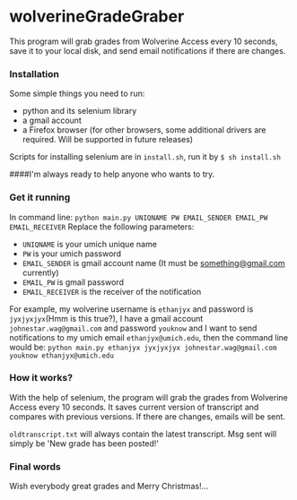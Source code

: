 wolverineGradeGraber
====================

This program will grab grades from Wolverine Access every 10 seconds, save it to your local disk, and send email notifications if there are changes.

### Installation
Some simple things you need to run: 
* python and its selenium library
* a gmail account
* a Firefox browser (for other browsers, some additional drivers are required. Will be supported in future releases)

Scripts for installing selenium are in `install.sh`, run it by `$ sh install.sh`

####I'm always ready to help anyone who wants to try.

### Get it running

In command line: `python main.py UNIQNAME PW EMAIL_SENDER EMAIL_PW EMAIL_RECEIVER`
Replace the following parameters:
* `UNIQNAME` is your umich unique name
* `PW` is your umich password
* `EMAIL_SENDER` is gmail account name (It must be something@gmail.com currently)
* `EMAIL_PW` is gmail password
* `EMAIL_RECEIVER` is the receiver of the notification

For example, my wolverine username is `ethanjyx` and password is `jyxjyxjyx`(Hmm is this true?), I have a gmail account `johnestar.wag@gmail.com` and password `youknow` and I want to send notifications to my umich email `ethanjyx@umich.edu`, then the command line would be:
`python main.py ethanjyx jyxjyxjyx johnestar.wag@gmail.com youknow ethanjyx@umich.edu`

### How it works?
With the help of selenium, the program will grab the grades from Wolverine Access every 10 seconds. It saves current version of transcript and compares with previous versions. If there are changes, emails will be sent. 

`oldtranscript.txt` will always contain the latest transcript. Msg sent will simply be 'New grade has been posted!'

### Final words
Wish everybody great grades and Merry Christmas!...